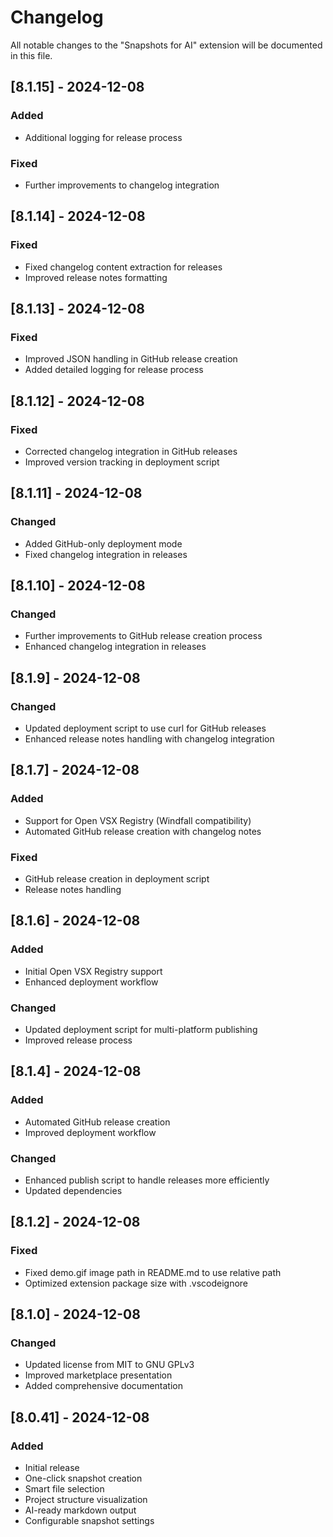 # Changelog

All notable changes to the "Snapshots for AI" extension will be documented in this file.

## [8.1.15] - 2024-12-08
### Added
- Additional logging for release process
### Fixed
- Further improvements to changelog integration

## [8.1.14] - 2024-12-08
### Fixed
- Fixed changelog content extraction for releases
- Improved release notes formatting

## [8.1.13] - 2024-12-08
### Fixed
- Improved JSON handling in GitHub release creation
- Added detailed logging for release process

## [8.1.12] - 2024-12-08
### Fixed
- Corrected changelog integration in GitHub releases
- Improved version tracking in deployment script

## [8.1.11] - 2024-12-08
### Changed
- Added GitHub-only deployment mode
- Fixed changelog integration in releases

## [8.1.10] - 2024-12-08
### Changed
- Further improvements to GitHub release creation process
- Enhanced changelog integration in releases

## [8.1.9] - 2024-12-08
### Changed
- Updated deployment script to use curl for GitHub releases
- Enhanced release notes handling with changelog integration

## [8.1.7] - 2024-12-08
### Added
- Support for Open VSX Registry (Windfall compatibility)
- Automated GitHub release creation with changelog notes

### Fixed
- GitHub release creation in deployment script
- Release notes handling

## [8.1.6] - 2024-12-08
### Added
- Initial Open VSX Registry support
- Enhanced deployment workflow

### Changed
- Updated deployment script for multi-platform publishing
- Improved release process

## [8.1.4] - 2024-12-08
### Added
- Automated GitHub release creation
- Improved deployment workflow

### Changed
- Enhanced publish script to handle releases more efficiently
- Updated dependencies

## [8.1.2] - 2024-12-08
### Fixed
- Fixed demo.gif image path in README.md to use relative path
- Optimized extension package size with .vscodeignore

## [8.1.0] - 2024-12-08
### Changed
- Updated license from MIT to GNU GPLv3
- Improved marketplace presentation
- Added comprehensive documentation

## [8.0.41] - 2024-12-08
### Added
- Initial release
- One-click snapshot creation
- Smart file selection
- Project structure visualization
- AI-ready markdown output
- Configurable snapshot settings
